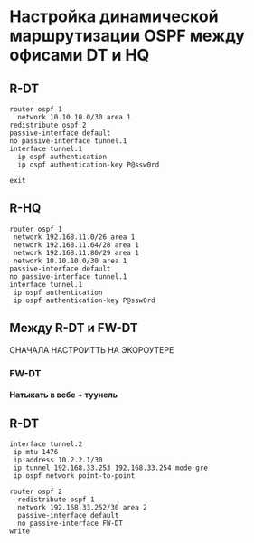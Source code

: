 # Настройка динамической маршрутизации OSPF между офисами DT и HQ

## R-DT
```
router ospf 1
  network 10.10.10.0/30 area 1
redistribute ospf 2
passive-interface default
no passive-interface tunnel.1
interface tunnel.1
  ip ospf authentication
  ip ospf authentication-key P@ssw0rd

exit
```
## R-HQ
```
router ospf 1
 network 192.168.11.0/26 area 1
 network 192.168.11.64/28 area 1
 network 192.168.11.80/29 area 1
 network 10.10.10.0/30 area 1
passive-interface default
no passive-interface tunnel.1
interface tunnel.1
 ip ospf authentication
 ip ospf authentication-key P@ssw0rd
```
## Между R-DT и FW-DT
СНАЧАЛА НАСТРОИТТЬ НА ЭКОРОУТЕРЕ
### FW-DT
#### Натыкать в вебе + туунель
## R-DT
```
interface tunnel.2
 ip mtu 1476
 ip address 10.2.2.1/30
 ip tunnel 192.168.33.253 192.168.33.254 mode gre
 ip ospf network point-to-point

router ospf 2
  redistribute ospf 1
  network 192.168.33.252/30 area 2
  passive-interface default
  no passive-interface FW-DT
write
